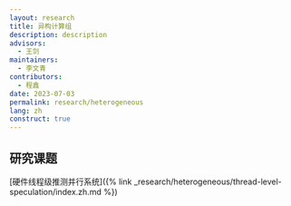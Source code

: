 ```yaml
---
layout: research
title: 异构计算组
description: description
advisors:
  - 王剑
maintainers:
  - 李文青
contributors:
  - 程鑫
date: 2023-07-03
permalink: research/heterogeneous
lang: zh
construct: true
---
```


## 研究课题

[硬件线程级推测并行系统]({% link _research/heterogeneous/thread-level-speculation/index.zh.md %})

